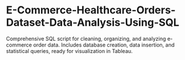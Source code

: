 # E-Commerce-Healthcare-Orders-Dataset-Data-Analysis-Using-SQL
Comprehensive SQL script for cleaning, organizing, and analyzing e-commerce order data. Includes database creation, data insertion, and statistical queries, ready for visualization in Tableau.
